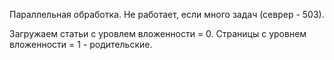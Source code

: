 Параллельная обработка.
Не работает, если много задач (севрер - 503).

Загружаем статьи с уровлем вложенности = 0. Страницы с уровнем вложенности = 1 - родительские.